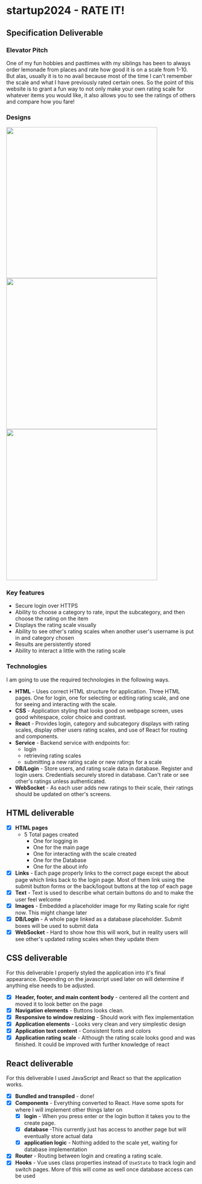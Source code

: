 # startup2024 - RATE IT!
## Specification Deliverable

### Elevator Pitch

One of my fun hobbies and pasttimes with my siblings has been to always order lemonade from places and rate how good it is on a scale from 1-10. But alas, usually it is to no avail because most of the time I can't remember the scale and what I have previously rated certain ones. So the point of this website is to grant a fun way to not only make your own rating scale for whatever items you would like, it also allows you to see the ratings of others and compare how you fare! 

### Designs

<img src="https://github.com/user-attachments/assets/cd7d9c18-83bc-4f95-a25b-b770e910d739" width="400">
<img src="https://github.com/user-attachments/assets/ce051888-ca11-4ca4-ba43-07c484468021" width="400">
<img src="https://github.com/user-attachments/assets/9e0cda07-2664-42cd-ac5c-a28d89cc0698" width="400">


### Key features

- Secure login over HTTPS
- Ability to choose a category to rate, input the subcategory, and then choose the rating on the item
- Displays the rating scale visually
- Ability to see other's rating scales when another user's username is put in and category chosen
- Results are persistently stored
- Ability to interact a little with the rating scale

### Technologies

I am going to use the required technologies in the following ways.

- **HTML** - Uses correct HTML structure for application. Three HTML pages. One for login, one for selecting or editing rating scale, and one for seeing and interacting with the scale.
- **CSS** - Application styling that looks good on webpage screen, uses good whitespace, color choice and contrast.
- **React** - Provides login, category and subcategory displays with rating scales, display other users rating scales, and use of React for routing and components.
- **Service** - Backend service with endpoints for:
  - login
  - retrieving rating scales
  - submitting a new rating scale or new ratings for a scale
- **DB/Login** - Store users, and rating scale data in database. Register and login users. Credentials securely stored in database. Can't rate or see other's ratings unless authenticated.
- **WebSocket** - As each user adds new ratings to their scale, their ratings should be updated on other's screens.

## HTML deliverable

- [x] **HTML pages**
    - 5 Total pages created
      - One for logging in
      - One for the main page
      - One for interacting with the scale created
      - One for the Database
      - One for the about info  
- [x] **Links** - Each page properly links to the correct page except the about page which links back to the login page.
                  Most of them link using the submit button forms or the back/logout buttons at the top of each page
- [x] **Text** - Text is used to describe what certain buttons do and to make the user feel welcome
- [x] **Images** - Embedded a placeholder image for my Rating scale for right now. This might change later
- [x] **DB/Login** - A whole page linked as a database placeholder. Submit boxes will be used to submit data
- [x] **WebSocket** - Hard to show how this will work, but in reality users will see other's updated rating scales when they update them

## CSS deliverable

For this deliverable I properly styled the application into it's final appearance. Depending on the javascript used later on will determine if anything else needs to be adjusted.

- [x] **Header, footer, and main content body** - centered all the content and moved it to look better on the page
- [x] **Navigation elements** - Buttons looks clean.
- [x] **Responsive to window resizing** - Should work with flex implementation
- [x] **Application elements** - Looks very clean and very simplestic design
- [x] **Application text content** - Consistent fonts and colors
- [x] **Application rating scale** - Although the rating scale looks good and was finished. It could be improved with further knowledge of react

## React deliverable

For this deliverable I used JavaScript and React so that the application works.

- [x] **Bundled and transpiled** - done!
- [x] **Components** - Everything converted to React. Have some spots for where I will implement other things later on
  - [x] **login** - When you press enter or the login button it takes you to the create page.
  - [x] **database** -This currently just has access to another page but will eventually store actual data
  - [x] **application logic** - Nothing added to the scale yet, waiting for database implementation
- [x] **Router** - Routing between login and creating a rating scale.
- [x] **Hooks** - Vue uses class properties instead of `UseState` to track login and switch pages. More of this will come as well once database access can be used
